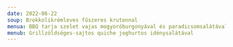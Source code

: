 ```yaml
---
date: 2022-06-22
soup: Brokkolikrémleves fűszeres krutonnal
menua: BBQ tarja szelet vajas mogyoróburgonyával és paradicsomsalátával
menub: Grillzöldséges-sajtos quiche joghurtos idénysalátával
---
```

